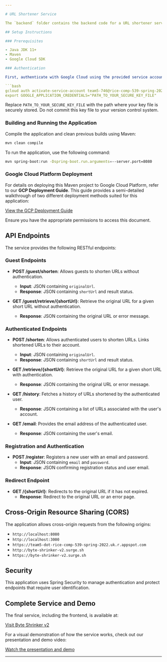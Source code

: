 ```yaml
---

# URL Shortener Service

The `backend` folder contains the backend code for a URL shortener service built with Spring Boot and Maven. It allows users to shorten URLs and retrieve the original URLs using both authenticated and guest endpoints.

## Setup Instructions

### Prerequisites

- Java JDK 11+
- Maven
- Google Cloud SDK

### Authentication

First, authenticate with Google Cloud using the provided service account JSON key file. **Ensure this JSON key file is kept secure and not exposed publicly**:

```bash
gcloud auth activate-service-account team5-746@rice-comp-539-spring-2022.iam.gserviceaccount.com --key-file="PATH_TO_YOUR_SECURE_KEY_FILE"
export GOOGLE_APPLICATION_CREDENTIALS="PATH_TO_YOUR_SECURE_KEY_FILE"
```

Replace `PATH_TO_YOUR_SECURE_KEY_FILE` with the path where your key file is securely stored. Do not commit this key file to your version control system.

### Building and Running the Application

Compile the application and clean previous builds using Maven:

```bash
mvn clean compile
```

To run the application, use the following command:

```bash
mvn spring-boot:run -Dspring-boot.run.arguments=--server.port=8080
```

### Google Cloud Platform Deployment

For details on deploying this Maven project to Google Cloud Platform, refer to our **GCP Deployment Guide**. This guide provides a semi-detailed walkthrough of two different deployment methods suited for this application:

[View the GCP Deployment Guide](https://docs.google.com/document/d/1cCWQ3TKTra0tqCKrBMddgVwaignkB5H9b94HNTn3eN8/edit)

Ensure you have the appropriate permissions to access this document.

## API Endpoints

The service provides the following RESTful endpoints:

### Guest Endpoints

- **POST /guest/shorten**: Allows guests to shorten URLs without authentication.
  - **Input**: JSON containing `originalUrl`.
  - **Response**: JSON containing `shortUrl` and result status.

- **GET /guest/retrieve/{shortUrl}**: Retrieve the original URL for a given short URL without authentication.
  - **Response**: JSON containing the original URL or error message.

### Authenticated Endpoints

- **POST /shorten**: Allows authenticated users to shorten URLs. Links shortened URLs to their account.
  - **Input**: JSON containing `originalUrl`.
  - **Response**: JSON containing `shortUrl` and result status.

- **GET /retrieve/{shortUrl}**: Retrieve the original URL for a given short URL with authentication.
  - **Response**: JSON containing the original URL or error message.

- **GET /history**: Fetches a history of URLs shortened by the authenticated user.
  - **Response**: JSON containing a list of URLs associated with the user's account.

- **GET /email**: Provides the email address of the authenticated user.
  - **Response**: JSON containing the user's email.

### Registration and Authentication

- **POST /register**: Registers a new user with an email and password.
  - **Input**: JSON containing `email` and `password`.
  - **Response**: JSON confirming registration status and user email.

### Redirect Endpoint

- **GET /{shortUrl}**: Redirects to the original URL if it has not expired.
  - **Response**: Redirect to the original URL or an error page.

## Cross-Origin Resource Sharing (CORS)

The application allows cross-origin requests from the following origins:

- `http://localhost:8080`
- `http://localhost:3000`
- `https://team5-dot-rice-comp-539-spring-2022.uk.r.appspot.com`
- `http://byte-shrinker-v2.surge.sh`
- `https://byte-shrinker-v2.surge.sh`

## Security

This application uses Spring Security to manage authentication and protect endpoints that require user identification.

## Complete Service and Demo

The final service, including the frontend, is available at:

[Visit Byte Shrinker v2](https://byte-shrinker-v2.surge.sh/)

For a visual demonstration of how the service works, check out our presentation and demo video:

[Watch the presentation and demo](https://docs.google.com/presentation/d/1X8FfI64Z5j1rrbG3wWKXBGAia_R5g79AnVvDKo4Sth8/edit?usp=drive_link)

---
```


